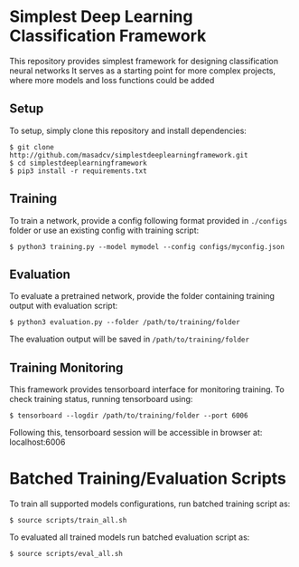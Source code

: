 # Simplest Deep Learning Classification Framework

This repository provides simplest framework for designing classification neural networks
It serves as a starting point for more complex projects, where more models and loss functions could be added

## Setup
To setup, simply clone this repository and install dependencies:

```
$ git clone http://github.com/masadcv/simplestdeeplearningframework.git
$ cd simplestdeeplearningframework
$ pip3 install -r requirements.txt
```

## Training
To train a network, provide a config following format provided in `./configs` folder or use an existing config with training script:

```
$ python3 training.py --model mymodel --config configs/myconfig.json
```

## Evaluation
To evaluate a pretrained network, provide the folder containing training output with evaluation script:

```
$ python3 evaluation.py --folder /path/to/training/folder
```

The evaluation output will be saved in `/path/to/training/folder`

## Training Monitoring
This framework provides tensorboard interface for monitoring training. To check training status, running tensorboard using:

```
$ tensorboard --logdir /path/to/training/folder --port 6006
```

Following this, tensorboard session will be accessible in browser at: localhost:6006

# Batched Training/Evaluation Scripts
To train all supported models configurations, run batched training script as:
```
$ source scripts/train_all.sh
```

To evaluated all trained models run batched evaluation script as:
```
$ source scripts/eval_all.sh
```
